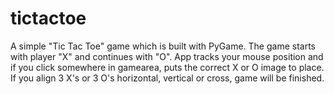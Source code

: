 # tictactoe
A simple "Tic Tac Toe" game which is built with PyGame.
The game starts with player "X" and continues with "O".
App tracks your mouse position and if you click somewhere in gamearea, puts the correct X or O image to place.
If you align 3 X's or 3 O's horizontal, vertical or cross, game will be finished.
